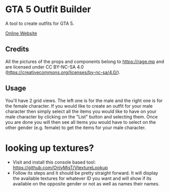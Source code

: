 # GTA 5 Outfit Builder

A tool to create outfits for GTA 5.

<a href="https://polarized0.github.io/gta5_outfit_builder/">Online Website</a>


## Credits

All the pictures of the props and components belong to https://rage.mp and are licensed under CC BY-NC-SA 4.0 (https://creativecommons.org/licenses/by-nc-sa/4.0/).

## Usage

You'll have 2 grid views. The left one is for the male and the right one is for the female character. If you would like to create an outfit for your male character then simply select all the items you would like to have on your male character by clicking on the "List" button and selecting them.
Once you are done you will then see all items you would have to select on the other gender (e.g. female) to get the items for your male character.

# looking up textures?
- Visit and install this console based tool: https://github.com/OnlyMisT/VtextureLookup
- Follow its steps and it should be pretty straight forward. It will display the available textures for whatever ID you want and will show if its available on the opposite gender or not as well as names their names.
